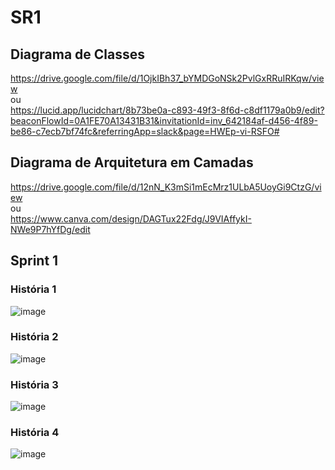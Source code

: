 # SR1

## Diagrama de Classes
https://drive.google.com/file/d/1OjkIBh37_bYMDGoNSk2PvlGxRRuIRKqw/view
</br>
ou
</br>
https://lucid.app/lucidchart/8b73be0a-c893-49f3-8f6d-c8df1179a0b9/edit?beaconFlowId=0A1FE70A13431B31&invitationId=inv_642184af-d456-4f89-be86-c7ecb7bf74fc&referringApp=slack&page=HWEp-vi-RSFO#

## Diagrama de Arquitetura em Camadas
https://drive.google.com/file/d/12nN_K3mSi1mEcMrz1ULbA5UoyGi9CtzG/view
</br>
ou
</br>
https://www.canva.com/design/DAGTux22Fdg/J9VIAffykI-NWe9P7hYfDg/edit

## Sprint 1
### História 1
![image](https://github.com/user-attachments/assets/f5dd7db3-f49d-40c6-94c8-65590c714026)
</br>
### História 2
![image](https://github.com/user-attachments/assets/cfad7433-0561-4a01-aeae-4dbeb2eb4a86)
</br>
### História 3
![image](https://github.com/user-attachments/assets/62800527-d75d-4243-a70f-ca587117ea94)
</br>
### História 4
![image](https://github.com/user-attachments/assets/3016b04d-659e-4231-b7da-4e5c39ea9489)



